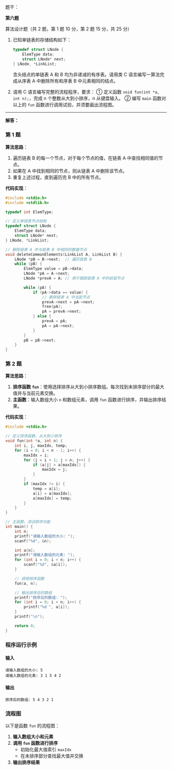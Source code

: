 题干：

**第六题**

算法设计题（共 2 题，第 1 题 10 分，第 2 题 15 分，共 25 分）

1. 已知单链表的存储结构如下：
   ```c
   typedef struct LNode {
       ElemType data;
       struct LNode* next;
   } LNode, *LinkList;
   ```
   含头结点的单链表 A 和 B 均为非递减的有序表。请用类 C 语言编写一算法完成从序表 A 中删除所有和序表 B 中元素相同的结点。

2. 请用 C 语言编写完整的流程程序，要求：
   ① 定义函数 `void fun(int *a, int n);`，完成 n 个整数从大到小排序，n 从键盘输入。
   ② 编写 `main` 函数对以上的 `fun` 函数进行调用试验，并须要画出流程图。

---

**解答：**

### 第 1 题

**算法思路**：

1. 遍历链表 B 的每一个节点，对于每个节点的值，在链表 A 中查找相同值的节点。
2. 如果在 A 中找到相同的节点，则从链表 A 中删除该节点。
3. 重复上述过程，直到遍历完 B 中的所有节点。

**代码实现**：

```c
#include <stdio.h>
#include <stdlib.h>

typedef int ElemType;

// 定义单链表节点结构
typedef struct LNode {
    ElemType data;
    struct LNode* next;
} LNode, *LinkList;

// 删除链表 A 中与链表 B 中相同的数据节点
void deleteCommonElements(LinkList A, LinkList B) {
    LNode *pB = B->next;  // 遍历链表 B
    while (pB) {
        ElemType value = pB->data;
        LNode *pA = A->next;
        LNode *prevA = A; // 用于跟踪链表 A 中的前驱节点

        while (pA) {
            if (pA->data == value) {
                // 删除链表 A 中当前节点
                prevA->next = pA->next;
                free(pA);
                pA = prevA->next;
            } else {
                prevA = pA;
                pA = pA->next;
            }
        }
        pB = pB->next;
    }
}
```

### 第 2 题

**算法思路**：

1. **排序函数 `fun`**：使用选择排序从大到小排序数组。每次找到未排序部分的最大值并与当前元素交换。
2. **主函数**：输入数组大小 `n` 和数组元素，调用 `fun` 函数进行排序，并输出排序结果。

**代码实现**：

```c
#include <stdio.h>

// 定义排序函数，从大到小排序
void fun(int *a, int n) {
    int i, j, maxIdx, temp;
    for (i = 0; i < n - 1; i++) {
        maxIdx = i;
        for (j = i + 1; j < n; j++) {
            if (a[j] > a[maxIdx]) {
                maxIdx = j;
            }
        }
        if (maxIdx != i) {
            temp = a[i];
            a[i] = a[maxIdx];
            a[maxIdx] = temp;
        }
    }
}

// 主函数，测试排序功能
int main() {
    int n;
    printf("请输入数组的大小: ");
    scanf("%d", &n);

    int a[n];
    printf("请输入数组的元素: ");
    for (int i = 0; i < n; i++) {
        scanf("%d", &a[i]);
    }

    // 调用排序函数
    fun(a, n);

    // 输出排序后的数组
    printf("排序后的数组: ");
    for (int i = 0; i < n; i++) {
        printf("%d ", a[i]);
    }
    printf("\n");

    return 0;
}
```

### 程序运行示例

#### 输入
```
请输入数组的大小: 5
请输入数组的元素: 3 1 5 4 2
```

#### 输出
```
排序后的数组: 5 4 3 2 1
```

### 流程图

以下是函数 `fun` 的流程图：

1. **输入数组大小和元素**
2. **调用 `fun` 函数进行排序**
   - 初始化最大值索引 `maxIdx`
   - 在未排序部分查找最大值并交换
3. **输出排序结果**

